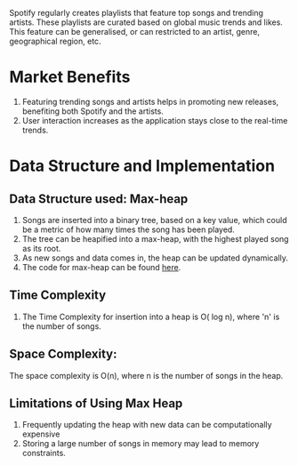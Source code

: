 Spotify regularly creates playlists that feature top songs and trending artists. These playlists are curated based on global music trends and likes. <br> This feature can be generalised, or can restricted to an artist, genre, geographical region, etc.

# Market Benefits

1. Featuring trending songs and artists helps in promoting new releases, benefiting both Spotify and the artists.
2. User interaction increases as the application stays close to the real-time trends.

# Data Structure and Implementation
## Data Structure used: Max-heap
1. Songs are inserted into a binary tree, based on a key value, which could be a metric of how many times the song has been played.
2. The tree can be heapified into a max-heap, with the highest played song as its root.
3. As new songs and data comes in, the heap can be updated dynamically.
4. The code for max-heap can be found [here](../codes/max_heap.java).

## Time Complexity
1. The Time Complexity for insertion into a heap is O( log n), where 'n' is the number of songs.


## Space Complexity:
The space complexity is O(n), where n is the number of songs in the heap.

## Limitations of Using Max Heap

1. Frequently updating the heap with new data can be computationally expensive
2. Storing a large number of songs in memory may lead to memory constraints.


